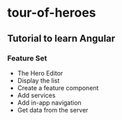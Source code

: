 # tour-of-heroes

## Tutorial to learn Angular 

### Feature Set
- The Hero Editor
- Display the list
- Create a feature component
- Add services
- Add in-app navigation
- Get data from the server
